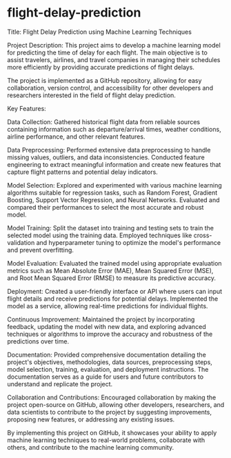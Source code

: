 # flight-delay-prediction

Title: Flight Delay Prediction using Machine Learning Techniques

Project Description:
This project aims to develop a machine learning model for predicting the time of delay for each flight. The main objective is to assist travelers, airlines, and travel companies in managing their schedules more efficiently by providing accurate predictions of flight delays.

The project is implemented as a GitHub repository, allowing for easy collaboration, version control, and accessibility for other developers and researchers interested in the field of flight delay prediction.

Key Features:

Data Collection: Gathered historical flight data from reliable sources containing information such as departure/arrival times, weather conditions, airline performance, and other relevant features.

Data Preprocessing: Performed extensive data preprocessing to handle missing values, outliers, and data inconsistencies. Conducted feature engineering to extract meaningful information and create new features that capture flight patterns and potential delay indicators.

Model Selection: Explored and experimented with various machine learning algorithms suitable for regression tasks, such as Random Forest, Gradient Boosting, Support Vector Regression, and Neural Networks. Evaluated and compared their performances to select the most accurate and robust model.

Model Training: Split the dataset into training and testing sets to train the selected model using the training data. Employed techniques like cross-validation and hyperparameter tuning to optimize the model's performance and prevent overfitting.

Model Evaluation: Evaluated the trained model using appropriate evaluation metrics such as Mean Absolute Error (MAE), Mean Squared Error (MSE), and Root Mean Squared Error (RMSE) to measure its predictive accuracy.

Deployment: Created a user-friendly interface or API where users can input flight details and receive predictions for potential delays. Implemented the model as a service, allowing real-time predictions for individual flights.

Continuous Improvement: Maintained the project by incorporating feedback, updating the model with new data, and exploring advanced techniques or algorithms to improve the accuracy and robustness of the predictions over time.

Documentation: Provided comprehensive documentation detailing the project's objectives, methodologies, data sources, preprocessing steps, model selection, training, evaluation, and deployment instructions. The documentation serves as a guide for users and future contributors to understand and replicate the project.

Collaboration and Contributions: Encouraged collaboration by making the project open-source on GitHub, allowing other developers, researchers, and data scientists to contribute to the project by suggesting improvements, proposing new features, or addressing any existing issues.

By implementing this project on GitHub, it showcases your ability to apply machine learning techniques to real-world problems, collaborate with others, and contribute to the machine learning community.
